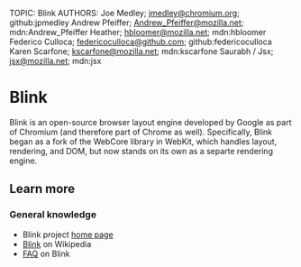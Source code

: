 TOPIC: Blink
AUTHORS: Joe Medley; jmedley@chromium.org; github:jpmedley
         Andrew Pfeiffer; Andrew_Pfeiffer@mozilla.net; mdn:Andrew_Pfeiffer
         Heather; hbloomer@mozilla.net; mdn:hbloomer
         Federico Culloca; federicoculloca@github.com; github:federicoculloca
         Karen Scarfone; kscarfone@mozilla.net; mdn:kscarfone
         Saurabh / Jsx; jsx@mozilla.net; mdn:jsx

# Blink

Blink is an open-source browser layout engine developed by Google as part of Chromium (and therefore
part of Chrome as well). Specifically, Blink began as a fork of the WebCore library in WebKit,
which handles layout, rendering, and DOM, but now stands on its own as a separte rendering engine.

## Learn more

### General knowledge

- Blink project [home page](http://www.chromium.org/blink)
- [Blink](http://en.wikipedia.org/wiki/Blink_%28layout_engine%29) on Wikipedia
- [FAQ](http://www.chromium.org/blink/developer-faq) on Blink
